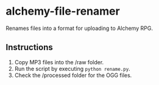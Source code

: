 # alchemy-file-renamer
Renames files into a format for uploading to Alchemy RPG.

## Instructions
1. Copy MP3 files into the /raw folder.
2. Run the script by executing `python rename.py`.
3. Check the /processed folder for the OGG files.